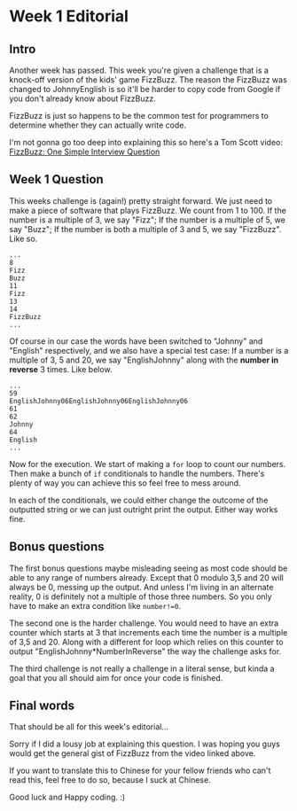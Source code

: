 Week 1 Editorial
================

Intro
-----
Another week has passed. This week you're given a challenge that is a knock-off version of the kids' game FizzBuzz. The reason the FizzBuzz was changed to JohnnyEnglish is so it'll be harder to copy code from Google if you don't already know about FizzBuzz.

FizzBuzz is just so happens to be the common test for programmers to determine whether they can actually write code.


I'm not gonna go too deep into explaining this so here's a Tom Scott video:
[FizzBuzz: One Simple Interview Question](https://www.youtube.com/watch?v=QPZ0pIK_wsc)

Week 1 Question
----------------
This weeks challenge is (again!) pretty straight forward. We just need to make a piece of software that plays FizzBuzz. We count from 1 to 100. If the number is a multiple of 3, we say "Fizz"; If the number is a multiple of 5, we say "Buzz"; If the number is both a multiple of 3 and 5, we say "FizzBuzz". Like so.

    ...
    8
    Fizz
    Buzz
    11
    Fizz
    13
    14
    FizzBuzz
    ...

Of course in our case the words have been switched to "Johnny" and "English" respectively, and we also have a special test case: If a number is a multiple of 3, 5 and 20, we say "EnglishJohnny" along with the __number in reverse__ 3 times. Like below.

    ...
    59
    EnglishJohnny06EnglishJohnny06EnglishJohnny06
    61
    62
    Johnny
    64
    English
    ...


Now for the execution. We start of making a ```for``` loop to count our numbers. Then make a bunch of ```if``` conditionals to handle the numbers. There's plenty of way you can achieve this so feel free to mess around.

In each of the conditionals, we could either change the outcome of the outputted string or we can just outright print the output. Either way works fine.

Bonus questions
---------------
The first bonus questions maybe misleading seeing as most code should be able to any range of numbers already. Except that 0 modulo 3,5 and 20 will always be 0, messing up the output. And unless I'm living in an alternate reality, 0 is definitely not a multiple of those three numbers. So you only have to make an extra condition like ```number!=0```.

The second one is the harder challenge. You would need to have an extra counter which starts at 3 that increments each time the number is a multiple of 3,5 and 20. Along with a different for loop which relies on this counter to output "EnglishJohnny*NumberInReverse" the way the challenge asks for.

The third challenge is not really a challenge in a literal sense, but kinda a goal that you all should aim for once your code is finished.

Final words
-----------
That should be all for this week's editorial...

Sorry if I did a lousy job at explaining this question. I was hoping you guys would get the general gist of FizzBuzz from the video linked above.

If you want to translate this to Chinese for your fellow friends who can't read this, feel free to do so, because I suck at Chinese.

Good luck and Happy coding. :)



